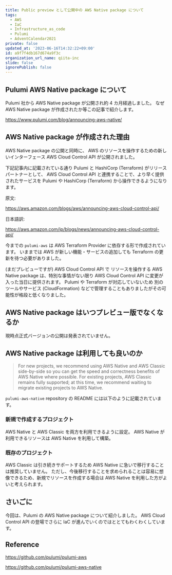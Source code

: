 ```yaml
---
title: Public preview として公開中の AWS Native package について
tags:
  - AWS
  - IaC
  - Infrastructure_as_code
  - Pulumi
  - AdventCalendar2021
private: false
updated_at: '2023-06-16T14:32:22+09:00'
id: a9f7f4db167d674a9f3c
organization_url_name: qiita-inc
slide: false
ignorePublish: false
---
```


## Pulumi AWS Native package について

Pulumi 社から AWS Native package が公開され約 4 カ月経過しました。
なぜ AWS Native package が作成されたか等この記事で紹介します。

https://www.pulumi.com/blog/announcing-aws-native/

## AWS Native package が作成された理由

AWS Native package の公開と同時に、
AWS のリソースを操作するための新しいインターフェース AWS Cloud Control API が公開されました。

下記記事内に記載されている通り Pulumi と HashiCorp (Terraform) がリリースパートナーとして、
AWS Cloud Control API と連携することで、より早く提供されたサービスを Pulumi や HashiCorp (Terraform) から操作できるようになります。

<!-- textlint-disable ja-technical-writing/ja-no-mixed-period -->

原文:

https://aws.amazon.com/blogs/aws/announcing-aws-cloud-control-api/

日本語訳:

https://aws.amazon.com/jp/blogs/news/announcing-aws-cloud-control-api/

<!-- textlint-enable ja-technical-writing/ja-no-mixed-period -->

今までの `pulumi-aws` は AWS Terraform Provider に依存する形で作成されています。
いままでは AWS が新しい機能・サービスの追加しても Terraform の更新を待つ必要がありました。

(まだプレビューですが) AWS Cloud Control API で リソースを操作する AWS Native package は、特別な事情がない限り AWS Cloud Control API に変更が入った当日に提供されます。
Pulumi や Terraform が対応していないため 別のツールやサービス (CloudFormation) などで管理することもありましたがその可能性が格段と低くなりました。

## AWS Native package はいつプレビュー版でなくなるか

現時点正式バージョンの公開は発表されていません。

## AWS Native package は利用しても良いのか

> For new projects, we recommend using AWS Native and AWS Classic side-by-side so you can get the speed and correctness benefits of AWS Native where possible. For existing projects, AWS Classic remains fully supported; at this time, we recommend waiting to migrate existing projects to AWS Native.

`pulumi-aws-native` repository の README には以下のように記載されています。

### 新規で作成するプロジェクト

AWS Native と AWS Classic を両方を利用できるように設定。
AWS Native が利用できるリソースは AWS Native を利用して構築。

### 既存のプロジェクト

AWS Classic は引き続きサポートするため AWS Native に急いで移行することは推奨していません。
ただし、今後移行することを求められることは容易に想像できるため、新規でリソースを作成する場合は AWS Native を利用した方がよいと考えられます。

## さいごに

今回は、Pulumi の AWS Native package について紹介しました。
AWS Cloud Control API の登場でさらに IaC が進んでいくのではととてもわくわくしています。

## Reference

https://github.com/pulumi/pulumi-aws

https://github.com/pulumi/pulumi-aws-native

